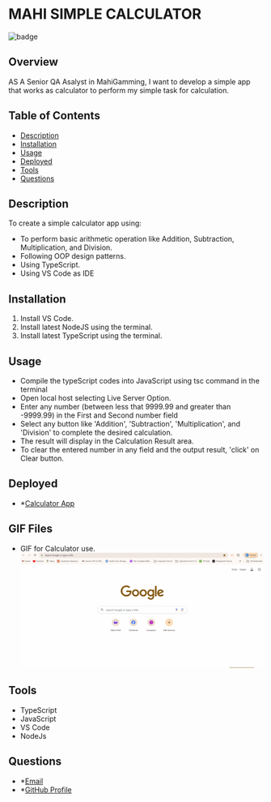 # **MAHI SIMPLE CALCULATOR**

![badge](https://img.shields.io/badge/License-mit-blue)

## Overview

AS A Senior QA Asalyst in MahiGamming, I want to develop a simple app that works as calculator to perform my simple task for calculation.

## Table of Contents

- [Description](#description)
- [Installation](#installation)
- [Usage](#usage)
- [Deployed](#deployed)
- [Tools](#tools)
- [Questions](#questions)

## Description

To create a simple calculator app using:

- To perform basic arithmetic operation like Addition, Subtraction, Multiplication, and Division.
- Following OOP design patterns.
- Using TypeScript.
- Using VS Code as IDE

## Installation

1. Install VS Code.
2. Install latest NodeJS using the terminal.
3. Install latest TypeScript using the terminal.

## Usage

- Compile the typeScript codes into JavaScript using tsc command in the terminal
- Open local host selecting Live Server Option.
- Enter any number (between less that 9999.99 and greater than -9999.99) in the First and Second number field
- Select any button like 'Addition', 'Subtraction', 'Multiplication', and 'Division' to complete the desired calculation.
- The result will display in the Calculation Result area.
- To clear the entered number in any field and the output result, 'click' on Clear button.

## Deployed

- \*[Calculator App](https://rococo-tanuki-20f259.netlify.app/)

## GIF Files

- GIF for Calculator use.
  ![Gif View](./MahiCalculatior.gif)

## Tools

- TypeScript
- JavaScript
- VS Code
- NodeJs

## Questions

- \*[Email](awal.mirza2016@gmail.com)
- \*[GitHub Profile](https://github.com/mirzadev)
